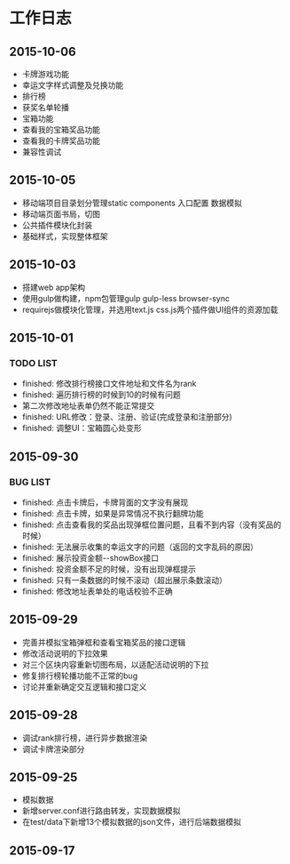 # 工作日志

## 2015-10-06

- 卡牌游戏功能
- 幸运文字样式调整及兑换功能
- 排行榜
- 获奖名单轮播
- 宝箱功能
- 查看我的宝箱奖品功能
- 查看我的卡牌奖品功能
- 兼容性调试

## 2015-10-05

- 移动端项目目录划分管理static components 入口配置 数据模拟
- 移动端页面书局，切图
- 公共插件模块化封装
- 基础样式，实现整体框架

## 2015-10-03

- 搭建web app架构
- 使用gulp做构建，npm包管理gulp gulp-less browser-sync
- requirejs做模块化管理，并选用text.js css.js两个插件做UI组件的资源加载

## 2015-10-01

### TODO LIST

- finished: 修改排行榜接口文件地址和文件名为rank
- finished: 遍历排行榜的时候到10的时候有问题
- 第二次修改地址表单仍然不能正常提交
- finished: URL修改：登录、注册、验证(完成登录和注册部分)
- finished: 调整UI：宝箱圆心处变形

## 2015-09-30

### BUG LIST

- finished: 点击卡牌后，卡牌背面的文字没有展现
- finished: 点击卡牌，如果是异常情况不执行翻牌功能
- finished: 点击查看我的奖品出现弹框位置问题，且看不到内容（没有奖品的时候）
- finished: 无法展示收集的幸运文字的问题（返回的文字乱码的原因）
- finished: 展示投资金额--showBox接口
- finished: 投资金额不足的时候，没有出现弹框提示
- finished: 只有一条数据的时候不滚动（超出展示条数滚动）
- finished: 修改地址表单处的电话校验不正确

## 2015-09-29

- 完善并模拟宝箱弹框和查看宝箱奖品的接口逻辑
- 修改活动说明的下拉效果
- 对三个区块内容重新切图布局，以适配活动说明的下拉
- 修复排行榜轮播功能不正常的bug
- 讨论并重新确定交互逻辑和接口定义

## 2015-09-28

- 调试rank排行榜，进行异步数据渲染
- 调试卡牌渲染部分

## 2015-09-25

- 模拟数据
- 新增server.conf进行路由转发，实现数据模拟
- 在test/data下新增13个模拟数据的json文件，进行后端数据模拟

## 2015-09-17
